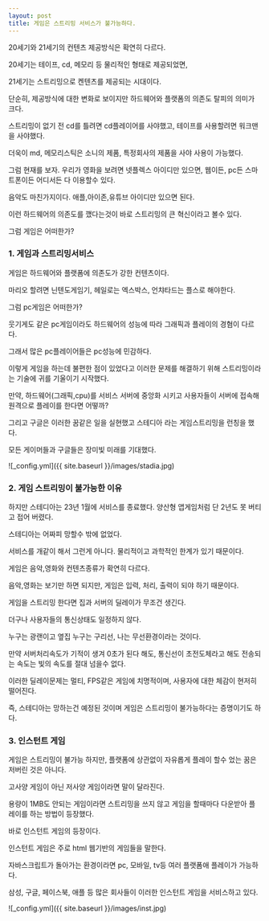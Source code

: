 ```yaml
---
layout: post
title: 게임은 스트리밍 서비스가 불가능하다.
---
```


20세기와 21세기의 컨텐츠 제공방식은 확연히 다르다.

20세기는 테이프, cd, 메모리 등 물리적인 형태로 제공되었면,

21세기는 스트리밍으로 켄텐츠를 제공되는 시대이다.

단순히, 제공방식에 대한 변화로 보이지만 하드웨어와 플랫폼의 의존도 탈피의 의미가 크다.

스트리밍이 없기 전 cd를 틀려면 cd플레이어를 사야했고, 테이프를 사용할려면 워크맨을 사야했다.

더욱이 md, 메모리스틱은 소니의 제품, 특정회사의 제품을 사야 사용이 가능했다.

그럼 현재를 보자. 우리가 영화을 보려면 넷플렉스 아이디만 있으면, 웹이든, pc든 스마트폰이든 어디서든 다 이용할수 있다.

음악도 마친가지이다. 애플,아이존,유튜브 아이디만 있으면 된다.

이런 하드웨어의 의존도를 깼다는것이 바로 스트리밍의 큰 혁신이라고 볼수 있다.

그럼 게임은 어떠한가?


<h3>1. 게임과 스트리밍서비스  </h3>

게임은 하드웨어와 플랫폼에 의존도가 강한 컨텐츠이다.

마리오 할려면 닌텐도게임기, 헤일로는 엑스박스, 언챠타드는 플스로 해야한다.

그럼 pc게임은 어떠한가?

웃기게도 같은 pc게임이라도 하드웨어의 성능에 따라 그래픽과 플레이의 경혐이 다르다.  

그래서 많은 pc플레이어들은 pc성능에 민감하다.

이렇게 게임을 하는데 불편한 점이 있었다고 이러한 문제를 해결하기 위해 스트리밍이라는 기술에 귀를 기울이기 시작했다.

만약, 하드웨어(그래픽,cpu)를 서비스 서버에 중앙화 시키고 사용자들이 서버에 접속해 원격으로 플레이를 한다면 어떻까?

그리고 구글은 이러한 꿈같은 일을 실현했고 스테디아 라는 게임스트리밍을 런칭을 했다.

모든 게이머들과 구글들은 장미빛 미래를 기대했다.     

![_config.yml]({{ site.baseurl }}/images/stadia.jpg)



<h3>2. 게임 스트리밍이 불가능한 이유</h3>

하지만 스테디아는 23년 1월에 서비스를 종료했다. 양산형 앱게임처럼 단 2년도 못 버티고 접어 버렸다.

스테디아는 어짜피 망할수 밖에 없었다.

서비스를 개같이 해서 그런게 아니다. 물리적이고 과학적인 한계가 있기 때문이다.

게임은 음악,영화와 컨텐츠종류가 확연히 다르다.

음악,영화는 보기만 하면 되지만, 게임은 입력, 처리, 출력이 되야 하기 때문이다.

게임을 스트리밍 한다면 집과 서버의 딜레이가 무조건 생긴다. 

더구나 사용자들의 통신상태도 일정하지 않다. 

누구는 광랜이고 옆집 누구는 구리선, 나는 무선환경이라는 것이다.

만약 서버처리속도가 기적이 생겨 0초가 된다 해도, 통신선이 초전도체라고 해도 전송되는 속도는 빛의 속도를 절대 넘을수 없다.

이러한 딜레이문제는 멀티, FPS같은 게임에 치명적이며, 사용자에 대한 체감이 현저히 떨어진다.

즉, 스테디아는 망하는건 예정된 것이며 게임은 스트리밍이 불가능하다는 증명이기도 하다.


<h3>3. 인스턴트 게임</h3>

게임은 스트리밍이 불가능 하지만, 플랫폼에 상관없이 자유롭게 플레이 할수 었는 꿈은 저버린 것은 아니다.

고사양 게임이 아닌 저사양 게임이라면 말이 달라진다.

용량이 1MB도 안되는 게임이라면 스트리밍을 쓰지 않고 게임을 할때마다 다운받아 플레이를 하는 방법이 등장했다.

바로 인스턴트 게임의 등장이다.

인스턴트 게임은 주로 html 웹기반의 게임들을 말한다.

자바스크립트가 돌아가는 환경이라면 pc, 모바일, tv등 여러 플랫폼애 플레이가 가능하다.

삼성, 구글, 페이스북, 애플 등 많은 회사들이 이러한 인스턴트 게임을 서비스하고 있다.

![_config.yml]({{ site.baseurl }}/images/inst.jpg)

